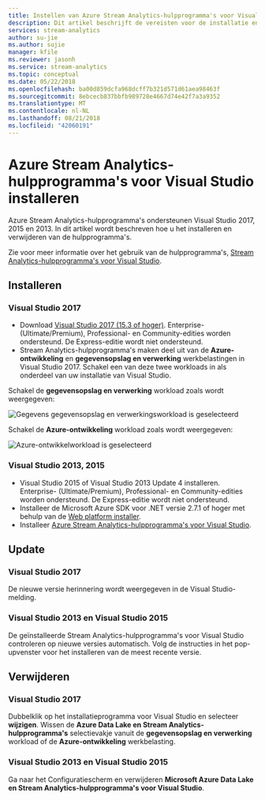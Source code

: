 ```yaml
---
title: Instellen van Azure Stream Analytics-hulpprogramma's voor Visual Studio
description: Dit artikel beschrijft de vereisten voor de installatie en het instellen van de Azure Stream Analytics-hulpprogramma's voor Visual Studio.
services: stream-analytics
author: su-jie
ms.author: sujie
manager: kfile
ms.reviewer: jasonh
ms.service: stream-analytics
ms.topic: conceptual
ms.date: 05/22/2018
ms.openlocfilehash: ba00d859dcfa968dcff7b321d571d61aea98463f
ms.sourcegitcommit: 8ebcecb837bbfb989728e4667d74e42f7a3a9352
ms.translationtype: MT
ms.contentlocale: nl-NL
ms.lasthandoff: 08/21/2018
ms.locfileid: "42060191"
---
```

# <a name="install-azure-stream-analytics-tools-for-visual-studio"></a>Azure Stream Analytics-hulpprogramma's voor Visual Studio installeren
Azure Stream Analytics-hulpprogramma's ondersteunen Visual Studio 2017, 2015 en 2013. In dit artikel wordt beschreven hoe u het installeren en verwijderen van de hulpprogramma's.

Zie voor meer informatie over het gebruik van de hulpprogramma's, [Stream Analytics-hulpprogramma's voor Visual Studio](stream-analytics-quick-create-vs.md).

## <a name="install"></a>Installeren
### <a name="visual-studio-2017"></a>Visual Studio 2017
* Download [Visual Studio 2017 (15.3 of hoger)](https://www.visualstudio.com/). Enterprise- (Ultimate/Premium), Professional- en Community-edities worden ondersteund. De Express-editie wordt niet ondersteund. 
* Stream Analytics-hulpprogramma's maken deel uit van de **Azure-ontwikkeling** en **gegevensopslag en verwerking** werkbelastingen in Visual Studio 2017. Schakel een van deze twee workloads in als onderdeel van uw installatie van Visual Studio.

Schakel de **gegevensopslag en verwerking** workload zoals wordt weergegeven:

![Gegevens gegevensopslag en verwerkingsworkload is geselecteerd](./media/stream-analytics-tools-for-visual-studio-install/stream-analytics-tools-for-vs-2017-install-01.png)

Schakel de **Azure-ontwikkeling** workload zoals wordt weergegeven:

![Azure-ontwikkelworkload is geselecteerd](./media/stream-analytics-tools-for-visual-studio-install/stream-analytics-tools-for-vs-2017-install-02.png)


### <a name="visual-studio-2013-2015"></a>Visual Studio 2013, 2015
* Visual Studio 2015 of Visual Studio 2013 Update 4 installeren. Enterprise- (Ultimate/Premium), Professional- en Community-edities worden ondersteund. De Express-editie wordt niet ondersteund. 
* Installeer de Microsoft Azure SDK voor .NET versie 2.7.1 of hoger met behulp van de [Web platform installer](http://www.microsoft.com/web/downloads/platform.aspx).
* Installeer [Azure Stream Analytics-hulpprogramma's voor Visual Studio](https://www.microsoft.com/en-us/download/details.aspx?id=49504).

## <a name="update"></a>Update

### <a name="visual-studio-2017"></a>Visual Studio 2017
De nieuwe versie herinnering wordt weergegeven in de Visual Studio-melding. 

### <a name="visual-studio-2013-and-visual-studio-2015"></a>Visual Studio 2013 en Visual Studio 2015
De geïnstalleerde Stream Analytics-hulpprogramma's voor Visual Studio controleren op nieuwe versies automatisch. Volg de instructies in het pop-upvenster voor het installeren van de meest recente versie. 


## <a name="uninstall"></a>Verwijderen

### <a name="visual-studio-2017"></a>Visual Studio 2017
Dubbelklik op het installatieprogramma voor Visual Studio en selecteer **wijzigen**. Wissen de **Azure Data Lake en Stream Analytics-hulpprogramma's** selectievakje vanuit de **gegevensopslag en verwerking** workload of de **Azure-ontwikkeling** werkbelasting.

### <a name="visual-studio-2013-and-visual-studio-2015"></a>Visual Studio 2013 en Visual Studio 2015
Ga naar het Configuratiescherm en verwijderen **Microsoft Azure Data Lake en Stream Analytics-hulpprogramma's voor Visual Studio**.





